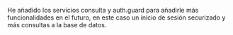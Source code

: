He añadido los servicios consulta y auth.guard para añadirle más funcionalidades en el futuro, en este caso un inicio de sesión securizado y más consultas a la base de datos.
